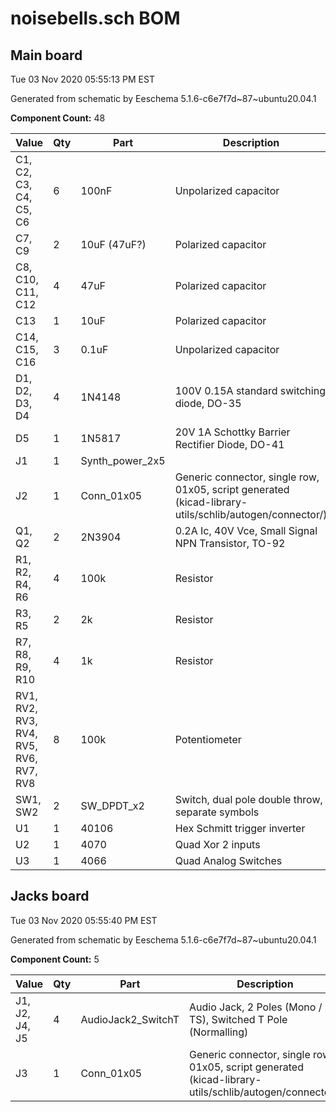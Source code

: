 # noisebells.sch BOM

## Main board

Tue 03 Nov 2020 05:55:13 PM EST

Generated from schematic by Eeschema 5.1.6-c6e7f7d~87~ubuntu20.04.1

**Component Count:** 48

| Value | Qty | Part | Description | Vendor |
| ----- | --- | ---- | ----------- | ------ |
| C1, C2, C3, C4, C5, C6 | 6 | 100nF | Unpolarized capacitor |  |
| C7, C9 | 2 | 10uF (47uF?) | Polarized capacitor |  |
| C8, C10, C11, C12 | 4 | 47uF | Polarized capacitor |  |
| C13 | 1 | 10uF | Polarized capacitor |  |
| C14, C15, C16 | 3 | 0.1uF | Unpolarized capacitor |  |
| D1, D2, D3, D4 | 4 | 1N4148 | 100V 0.15A standard switching diode, DO-35 |  |
| D5 | 1 | 1N5817 | 20V 1A Schottky Barrier Rectifier Diode, DO-41 |  |
| J1 | 1 | Synth_power_2x5 |  |  |
| J2 | 1 | Conn_01x05 | Generic connector, single row, 01x05, script generated (kicad-library-utils/schlib/autogen/connector/) |  |
| Q1, Q2 | 2 | 2N3904 | 0.2A Ic, 40V Vce, Small Signal NPN Transistor, TO-92 |  |
| R1, R2, R4, R6 | 4 | 100k | Resistor |  |
| R3, R5 | 2 | 2k | Resistor |  |
| R7, R8, R9, R10 | 4 | 1k | Resistor |  |
| RV1, RV2, RV3, RV4, RV5, RV6, RV7, RV8 | 8 | 100k | Potentiometer |  |
| SW1, SW2 | 2 | SW_DPDT_x2 | Switch, dual pole double throw, separate symbols |  |
| U1 | 1 | 40106 | Hex Schmitt trigger inverter |  |
| U2 | 1 | 4070 | Quad Xor 2 inputs |  |
| U3 | 1 | 4066 | Quad Analog Switches |  |
    
## Jacks board

Tue 03 Nov 2020 05:55:40 PM EST

Generated from schematic by Eeschema 5.1.6-c6e7f7d~87~ubuntu20.04.1

**Component Count:** 5

| Value | Qty | Part | Description | Vendor |
| ----- | --- | ---- | ----------- | ------ |
| J1, J2, J4, J5 | 4 | AudioJack2_SwitchT | Audio Jack, 2 Poles (Mono / TS), Switched T Pole (Normalling) |  |
| J3 | 1 | Conn_01x05 | Generic connector, single row, 01x05, script generated (kicad-library-utils/schlib/autogen/connector/) |  |
    
